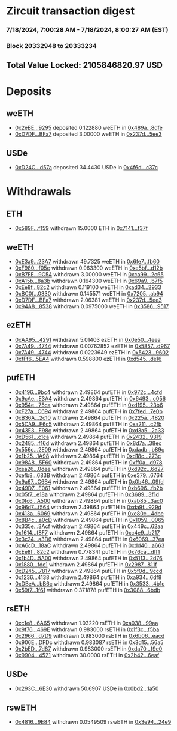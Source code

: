 # Zircuit transaction digest
### 7/18/2024, 7:00:28 AM - 7/18/2024, 8:00:27 AM (EST)
### Block 20332948 to 20333234

## Total Value Locked: 2105846820.97 USD

# Deposits
## weETH
- [0x2eBE...9295](https://etherscan.io/address/0x2eBE30AF20E8011B45E8e898E4F76D24EbcE9295) deposited 0.122880 weETH in [0x489a...8dfe](https://etherscan.io/tx/0x2eBE30AF20E8011B45E8e898E4F76D24EbcE9295)
- [0xD7DF...BFa7](https://etherscan.io/address/0xD7DF7E085214743530afF339aFC420c7c720BFa7) deposited 3.00000 weETH in [0x237d...5ee3](https://etherscan.io/tx/0xD7DF7E085214743530afF339aFC420c7c720BFa7)
## USDe
- [0xD24C...d57a](https://etherscan.io/address/0xD24Cfe2d0fa81369ca6291c28ac5426e16B6d57a) deposited 34.4430 USDe in [0x4f6d...c37c](https://etherscan.io/tx/0xD24Cfe2d0fa81369ca6291c28ac5426e16B6d57a)
# Withdrawals
## ETH
- [0x589F...f159](https://etherscan.io/address/0x589F035aBD1E323A3E953fbeE8A641059126f159) withdrawn 15.0000 ETH in [0x7141...f37f](https://etherscan.io/tx/0x589F035aBD1E323A3E953fbeE8A641059126f159)
## weETH
- [0xE3a9...23A7](https://etherscan.io/address/0xE3a9ED8fce345aF7667F086c8072b94F303e23A7) withdrawn 49.7325 weETH in [0x6fe7...fb60](https://etherscan.io/tx/0xE3a9ED8fce345aF7667F086c8072b94F303e23A7)
- [0xF980...f05e](https://etherscan.io/address/0xF9807aa843E8ca353E6AbC4527A509f37222f05e) withdrawn 0.963300 weETH in [0xe5bf...d12b](https://etherscan.io/tx/0xF9807aa843E8ca353E6AbC4527A509f37222f05e)
- [0xB7FE...9C54](https://etherscan.io/address/0xB7FE1D0F57885463bC812707486f601acD609C54) withdrawn 3.00000 weETH in [0xca99...2c65](https://etherscan.io/tx/0xB7FE1D0F57885463bC812707486f601acD609C54)
- [0xA15b...8a3b](https://etherscan.io/address/0xA15b1FEc286867Acc49A00051976CDe54d4a8a3b) withdrawn 0.164300 weETH in [0x69a9...b7f5](https://etherscan.io/tx/0xA15b1FEc286867Acc49A00051976CDe54d4a8a3b)
- [0xEe8f...82c2](https://etherscan.io/address/0xEe8f33b04A2caec9f94829A9fA9bef04625582c2) withdrawn 0.119100 weETH in [0xad34...2933](https://etherscan.io/tx/0xEe8f33b04A2caec9f94829A9fA9bef04625582c2)
- [0xBC0f...0330](https://etherscan.io/address/0xBC0f79D681F752123e439FE5B39C32E120500330) withdrawn 0.145571 weETH in [0x7205...ab94](https://etherscan.io/tx/0xBC0f79D681F752123e439FE5B39C32E120500330)
- [0xD7DF...BFa7](https://etherscan.io/address/0xD7DF7E085214743530afF339aFC420c7c720BFa7) withdrawn 2.06381 weETH in [0x237d...5ee3](https://etherscan.io/tx/0xD7DF7E085214743530afF339aFC420c7c720BFa7)
- [0x94A8...8538](https://etherscan.io/address/0x94A8521d592BA80c022E97F8B7A15B421d5D8538) withdrawn 0.0975000 weETH in [0x3586...9517](https://etherscan.io/tx/0x94A8521d592BA80c022E97F8B7A15B421d5D8538)
## ezETH
- [0xAA95...4291](https://etherscan.io/address/0xAA954Ea99b73b2f49279fdbA7c59B4b844E14291) withdrawn 5.01403 ezETH in [0x0e50...4eea](https://etherscan.io/tx/0xAA954Ea99b73b2f49279fdbA7c59B4b844E14291)
- [0x7A49...4744](https://etherscan.io/address/0x7A493Be5c2ce014cD049Bf178a1ac0Db1B434744) withdrawn 0.00762852 ezETH in [0x5857...d967](https://etherscan.io/tx/0x7A493Be5c2ce014cD049Bf178a1ac0Db1B434744)
- [0x7A49...4744](https://etherscan.io/address/0x7A493Be5c2ce014cD049Bf178a1ac0Db1B434744) withdrawn 0.0223649 ezETH in [0x5423...9602](https://etherscan.io/tx/0x7A493Be5c2ce014cD049Bf178a1ac0Db1B434744)
- [0xfFf6...5EA4](https://etherscan.io/address/0xfFf6b75a241F87b00B4dab972Bac3790041b5EA4) withdrawn 0.598800 ezETH in [0xd545...de16](https://etherscan.io/tx/0xfFf6b75a241F87b00B4dab972Bac3790041b5EA4)
## pufETH
- [0x4196...9bc4](https://etherscan.io/address/0x419618F7fcfb10e5d3Cec2868dd711c511bb9bc4) withdrawn 2.49864 pufETH in [0x972c...4cfd](https://etherscan.io/tx/0x419618F7fcfb10e5d3Cec2868dd711c511bb9bc4)
- [0x9cAe...E3A4](https://etherscan.io/address/0x9cAe73783f90f7151AaD137603dF378C9f04E3A4) withdrawn 2.49864 pufETH in [0x6493...c056](https://etherscan.io/tx/0x9cAe73783f90f7151AaD137603dF378C9f04E3A4)
- [0x954e...75ca](https://etherscan.io/address/0x954e9567BaFd0A251355060d5EB7cBD238F075ca) withdrawn 2.49864 pufETH in [0xd195...23b6](https://etherscan.io/tx/0x954e9567BaFd0A251355060d5EB7cBD238F075ca)
- [0xF27a...C694](https://etherscan.io/address/0xF27a21aee76e9e05C1fC6644D9E538F4a55fC694) withdrawn 2.49864 pufETH in [0x7fed...7e0b](https://etherscan.io/tx/0xF27a21aee76e9e05C1fC6644D9E538F4a55fC694)
- [0xB36A...2c10](https://etherscan.io/address/0xB36A092b4042158c2862995528da16f812a82c10) withdrawn 2.49864 pufETH in [0x225a...4820](https://etherscan.io/tx/0xB36A092b4042158c2862995528da16f812a82c10)
- [0x5CA9...F6c5](https://etherscan.io/address/0x5CA9761D5CB0E80eBD306C01d293C88d174BF6c5) withdrawn 2.49864 pufETH in [0xa211...c2fb](https://etherscan.io/tx/0x5CA9761D5CB0E80eBD306C01d293C88d174BF6c5)
- [0x43E3...F98c](https://etherscan.io/address/0x43E3f015e768aCE1c653e6E0e42C342932fAF98c) withdrawn 2.49864 pufETH in [0xd3a5...2a33](https://etherscan.io/tx/0x43E3f015e768aCE1c653e6E0e42C342932fAF98c)
- [0xD561...c1ca](https://etherscan.io/address/0xD561c93F3a2C9CA6Fe4f8c1A184b0b946980c1ca) withdrawn 2.49864 pufETH in [0x2432...9319](https://etherscan.io/tx/0xD561c93F3a2C9CA6Fe4f8c1A184b0b946980c1ca)
- [0x2485...f16d](https://etherscan.io/address/0x2485626e10F543E1052cBC2EE7eF33460FABf16d) withdrawn 2.49864 pufETH in [0x8d7a...38ec](https://etherscan.io/tx/0x2485626e10F543E1052cBC2EE7eF33460FABf16d)
- [0x556c...2E09](https://etherscan.io/address/0x556cB431754FF87a68eF6189d8BF51dFCc682E09) withdrawn 2.49864 pufETH in [0xdadb...b89c](https://etherscan.io/tx/0x556cB431754FF87a68eF6189d8BF51dFCc682E09)
- [0x1b25...1A98](https://etherscan.io/address/0x1b256b8824C35Cb7AFa33F7e84F3A3ffccE81A98) withdrawn 2.49864 pufETH in [0xd18c...273c](https://etherscan.io/tx/0x1b256b8824C35Cb7AFa33F7e84F3A3ffccE81A98)
- [0x98A8...5F60](https://etherscan.io/address/0x98A8FEBe57D321B24594605196f0209740aB5F60) withdrawn 2.49864 pufETH in [0xff0a...d978](https://etherscan.io/tx/0x98A8FEBe57D321B24594605196f0209740aB5F60)
- [0xea26...0dee](https://etherscan.io/address/0xea26b81a70708b3efB66612964608a72dB4a0dee) withdrawn 2.49864 pufETH in [0xd92c...6d27](https://etherscan.io/tx/0xea26b81a70708b3efB66612964608a72dB4a0dee)
- [0xefb8...683B](https://etherscan.io/address/0xefb8b98F832d7E3368dB9BF71b018fA5760E683B) withdrawn 2.49864 pufETH in [0xe379...6764](https://etherscan.io/tx/0xefb8b98F832d7E3368dB9BF71b018fA5760E683B)
- [0x9a67...C6B4](https://etherscan.io/address/0x9a677Be20b0E652cB946Ac54AF04aD0d4C41C6B4) withdrawn 2.49864 pufETH in [0x0b46...09fd](https://etherscan.io/tx/0x9a677Be20b0E652cB946Ac54AF04aD0d4C41C6B4)
- [0x49D7...E061](https://etherscan.io/address/0x49D7ED5F9E9Da81c0DA0a47981d4e055522BE061) withdrawn 2.49864 pufETH in [0xb696...fb2b](https://etherscan.io/tx/0x49D7ED5F9E9Da81c0DA0a47981d4e055522BE061)
- [0x05f7...e18a](https://etherscan.io/address/0x05f77650e9e8120d39764354413b8a4765Dde18a) withdrawn 2.49864 pufETH in [0x3689...3f1d](https://etherscan.io/tx/0x05f77650e9e8120d39764354413b8a4765Dde18a)
- [0x0fc6...A500](https://etherscan.io/address/0x0fc6Fbbe6473DF1C92538Aed1277DfFa035dA500) withdrawn 2.49864 pufETH in [0xab85...3ac0](https://etherscan.io/tx/0x0fc6Fbbe6473DF1C92538Aed1277DfFa035dA500)
- [0x96d7...f564](https://etherscan.io/address/0x96d7EBcCBdDCb2c745309411C8Ad9808afdBf564) withdrawn 2.49864 pufETH in [0xda9f...929d](https://etherscan.io/tx/0x96d7EBcCBdDCb2c745309411C8Ad9808afdBf564)
- [0x413a...6069](https://etherscan.io/address/0x413a42992EC8B70DAdFF104eC3c8484591706069) withdrawn 2.49864 pufETH in [0xe80c...4dbe](https://etherscan.io/tx/0x413a42992EC8B70DAdFF104eC3c8484591706069)
- [0x8B4c...a0cD](https://etherscan.io/address/0x8B4c5b511e692FF0A8e53005FbB2caFFF975a0cD) withdrawn 2.49864 pufETH in [0x1059...0065](https://etherscan.io/tx/0x8B4c5b511e692FF0A8e53005FbB2caFFF975a0cD)
- [0x335e...3Acf](https://etherscan.io/address/0x335eBb29800311E386Cd5361B3d604B8d0Ad3Acf) withdrawn 2.49864 pufETH in [0x449c...62aa](https://etherscan.io/tx/0x335eBb29800311E386Cd5361B3d604B8d0Ad3Acf)
- [0x1614...f8F7](https://etherscan.io/address/0x161420B4BD81e48124294051382A7fC1A3B3f8F7) withdrawn 2.49864 pufETH in [0xc4e9...b217](https://etherscan.io/tx/0x161420B4BD81e48124294051382A7fC1A3B3f8F7)
- [0x3c24...a3D6](https://etherscan.io/address/0x3c24F7aE5A413550dfa7b0fDB5a0A0a4eEB3a3D6) withdrawn 2.49864 pufETH in [0x6069...37ea](https://etherscan.io/tx/0x3c24F7aE5A413550dfa7b0fDB5a0A0a4eEB3a3D6)
- [0xA6cD...18aC](https://etherscan.io/address/0xA6cD6b2ad46Bcc86279D6041068764D3146218aC) withdrawn 2.49864 pufETH in [0xdd40...a663](https://etherscan.io/tx/0xA6cD6b2ad46Bcc86279D6041068764D3146218aC)
- [0xEe8f...82c2](https://etherscan.io/address/0xEe8f33b04A2caec9f94829A9fA9bef04625582c2) withdrawn 0.778341 pufETH in [0x76ca...dff1](https://etherscan.io/tx/0xEe8f33b04A2caec9f94829A9fA9bef04625582c2)
- [0x1b4D...5A00](https://etherscan.io/address/0x1b4Dd1db1A6213484e918a817Dddc638afA45A00) withdrawn 2.49864 pufETH in [0x5113...2d76](https://etherscan.io/tx/0x1b4Dd1db1A6213484e918a817Dddc638afA45A00)
- [0x1880...fdc1](https://etherscan.io/address/0x1880Ac533427Ccc62e122c17f1cadC9D818dfdc1) withdrawn 2.49864 pufETH in [0x2987...811f](https://etherscan.io/tx/0x1880Ac533427Ccc62e122c17f1cadC9D818dfdc1)
- [0xD245...7817](https://etherscan.io/address/0xD2451c3fBF0bE718153400f7274CBad5dbBc7817) withdrawn 2.49864 pufETH in [0x5f0d...9ccd](https://etherscan.io/tx/0xD2451c3fBF0bE718153400f7274CBad5dbBc7817)
- [0x1236...4138](https://etherscan.io/address/0x1236E4E3162A02EB4EFe2E524184249fa3e64138) withdrawn 2.49864 pufETH in [0xa934...6df8](https://etherscan.io/tx/0x1236E4E3162A02EB4EFe2E524184249fa3e64138)
- [0xDBeA...bB6c](https://etherscan.io/address/0xDBeA67BC07f3099756280BEF381E1506F182bB6c) withdrawn 2.49864 pufETH in [0x3533...4b1c](https://etherscan.io/tx/0xDBeA67BC07f3099756280BEF381E1506F182bB6c)
- [0x59f7...1f61](https://etherscan.io/address/0x59f7deFeEb0A55D51a47994856C21C39557A1f61) withdrawn 0.371878 pufETH in [0x3088...6bdb](https://etherscan.io/tx/0x59f7deFeEb0A55D51a47994856C21C39557A1f61)
## rsETH
- [0xc1e8...6A65](https://etherscan.io/address/0xc1e8a6ad20c7716f1e0c9fBe56F701b61cf26A65) withdrawn 1.03220 rsETH in [0xa038...99aa](https://etherscan.io/tx/0xc1e8a6ad20c7716f1e0c9fBe56F701b61cf26A65)
- [0x9f76...469E](https://etherscan.io/address/0x9f76D58f9A1AA2210289d64514A939305E2c469E) withdrawn 0.983000 rsETH in [0x1f3c...f5ba](https://etherscan.io/tx/0x9f76D58f9A1AA2210289d64514A939305E2c469E)
- [0x2966...d7D9](https://etherscan.io/address/0x29665274f33Ce81F87e2469ab49f05eed80bd7D9) withdrawn 0.983000 rsETH in [0x6b06...eacd](https://etherscan.io/tx/0x29665274f33Ce81F87e2469ab49f05eed80bd7D9)
- [0x906E...DFDc](https://etherscan.io/address/0x906EEac33b5350E3862dc61d3fef0A0B205aDFDc) withdrawn 0.983087 rsETH in [0x3d15...56a5](https://etherscan.io/tx/0x906EEac33b5350E3862dc61d3fef0A0B205aDFDc)
- [0x2bED...7d87](https://etherscan.io/address/0x2bEDAbA286619a52D1412fC4499C5BB4C1D17d87) withdrawn 0.983000 rsETH in [0xda70...f9e0](https://etherscan.io/tx/0x2bEDAbA286619a52D1412fC4499C5BB4C1D17d87)
- [0x9904...4521](https://etherscan.io/address/0x9904C802b78D317DdB3f2Da430a9180113bE4521) withdrawn 30.0000 rsETH in [0x2b42...6eaf](https://etherscan.io/tx/0x9904C802b78D317DdB3f2Da430a9180113bE4521)
## USDe
- [0x293C...6E30](https://etherscan.io/address/0x293C6937D8D82e05B01335F7B33FBA0c8e256E30) withdrawn 50.6907 USDe in [0x0bd2...1a50](https://etherscan.io/tx/0x293C6937D8D82e05B01335F7B33FBA0c8e256E30)
## rswETH
- [0x4816...9E84](https://etherscan.io/address/0x481622ac0c0f505d443F4CAAC1Ff09C7DFdD9E84) withdrawn 0.0549509 rswETH in [0x3e94...24e9](https://etherscan.io/tx/0x481622ac0c0f505d443F4CAAC1Ff09C7DFdD9E84)
